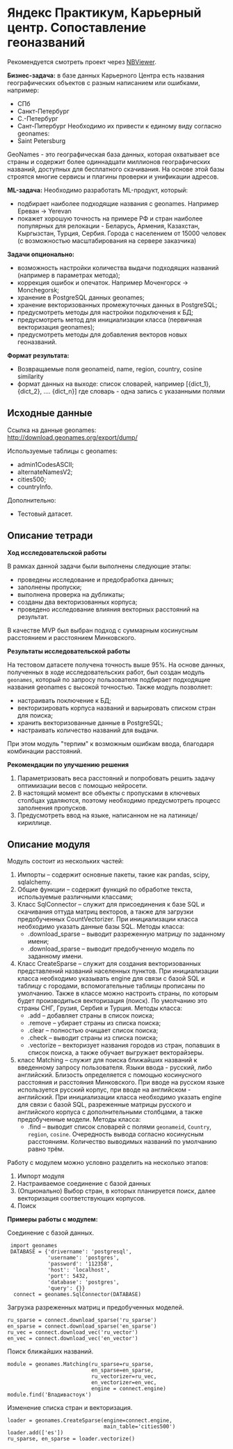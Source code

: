 # Яндекс Практикум, Карьерный центр. Сопоставление геоназваний
Рекомендуется смотреть проект через [NBViewer](https://nbviewer.jupyter.org/github/Muirehen/work_projects/blob/master/Yandex_Geonames/Geonames_notebook.ipynb?flush_cache=true).

**Бизнес-задача:** в базе данных Карьерного Центра есть названия географических объектов с разным написанием или ошибками, например:
- СПб
- Санкт-Петербург
- С.-Петербург
- Сант-Питербург
Необходимо их привести к единому виду согласно geonames:
- Saint Petersburg
  
GeoNames - это географическая база данных, которая охватывает все страны и содержит более одиннадцати миллионов географических названий, доступных для бесплатного скачивания. На основе этой базы строятся многие сервисы и плагины проверки и унификации адресов.

**ML-задача:** Необходимо разработать ML-продукт, который:
- подбирает наиболее подходящие названия с geonames. Например Ереван -> Yerevan
- покажет хорошую точность на примере РФ и стран наиболее популярных для релокации - Беларусь, Армения, Казахстан, Кыргызстан, Турция, Сербия. Города с населением от 15000 человек (с возможностью масштабирования на сервере заказчика)
  
**Задачи опционально:**
- возможность настройки количества выдачи подходящих названий (например в параметрах метода);
- коррекция ошибок и опечаток. Например Моченгорск -> Monchegorsk;
- хранение в PostgreSQL данных geonames;
- хранение векторизованных промежуточных данных в PostgreSQL;
- предусмотреть методы для настройки подключения к БД;
- предусмотреть метод для инициализации класса (первичная векторизация geonames);
- предусмотреть методы для добавления векторов новых геоназваний.

**Формат результата:**
- Возвращаемые поля geonameid, name, region, country, cosine similarity
- формат данных на выходе: список словарей, например [{dict_1}, {dict_2}, …. {dict_n}] где словарь - одна запись с указанными полями

## Исходные данные

Ссылка на данные geonames:
http://download.geonames.org/export/dump/

Используемые таблицы с geonames:
- admin1CodesASCII;
- alternateNamesV2;
- cities500;
- countryInfo.

Дополнительно:
- Тестовый датасет.
  
## Описание тетради
**Ход исследовательской работы**

В рамках данной задачи были выполнены следующие этапы:

- проведены исследование и предобработка данных;
- заполнены пропуски;
- выполнена проверка на дубликаты;
- созданы два векторизованных корпуса;
- проведено исследование влияния векторных расстояний на результат.

В качестве MVP был выбран подход с суммарным косинусным расстоянием и расстоянием Минковского.

**Результаты исследовательской работы**

На тестовом датасете получена точность выше 95%. На основе данных, полученных в ходе исследовательских работ, был создан модуль `geonames`, который по запросу пользователя подбирает подходящие названия geonames с высокой точностью. Также модуль позволяет:
- настраивать поключение к БД;
- векторизировать корпуса названий и варьировать списком стран для поиска;
- хранить векторизованные данные в PostgreSQL;
- настраивать количество названий для выдачи.

При этом модуль "терпим" к возможным ошибкам ввода, благодаря комбинации расстояний.

**Рекомендации по улучшению решения**

1. Параметризовать веса расстояний и попробовать решить задачу оптимизации весов с помощью нейросети.
2. В настоящий момент все объекты с пропусками в ключевых столбцах удаляются, поэтому необходимо предусмотреть процесс заполнения пропусков.
3. Предусмотреть ввод на языке, написанном не на латинице/кириллице.

## Описание модуля

Модуль состоит из нескольких частей:
1. Импорты – содержит основные пакеты, такие как pandas, scipy, sqlalchemy.
2. Общие функции – содержит функций по обработке текста, используемые различными классами;
3. Класс SqlConnector – служит для присоединения к базе SQL и скачивания оттуда матриц векторов, а также для загрузки предобученных CountVectorizer. При инициализации класса необходимо указать данные базы SQL. Методы класса:
    - .download_sparse – выводит разреженную матрицу по заданному имени;
    - .download_sparse – выводит предобученную модель по заданному имени.
5. Класс CreateSparse – служит для создания векторизованных представлений названий населенных пунктов. При инициализации класса необходимо указывать engine для связи с базой SQL и таблицу с городами, вспомогательные таблицы прописаны по умолчанию.
   Также в классе можно настроить страны, по которым будет производиться векторизация (поиск). По умолчанию это страны СНГ, Грузия, Сербия и Турция. Методы класса:
    - .add – добавляет страны в список поиска;
    - .remove – убирает страны из списка поиска;
    - .clear – полностью очищает список поиска;
    - .check – выводит страны из списка поиска;
    - .vectorize – векторизует названия городов из стран, попавших в список поиска, а также обучает выгружает векторайзеры.
7. класс Matching – служит для поиска ближайших названий к введенному запросу пользователя. Языки ввода - русский, либо английский. Близость определяется с помощью косинусного расстояния и расстояния Минковского. При вводе 
на русском языке используется русский корпус, при вводе на английском - английский. При инициализации класса необходимо указать engine для связи с базой SQL, разреженные матрицы русского и английского корпуса с дополнительными столбцами,
а также предобученные модели. Методы класса:
    - .find – выводит список словарей с полями `geonameid`, `Country`, `region`, `cosine`. Очередность вывода согласно косинусным расстояниям. Количество выводимых названий по умолчанию равно трём.

Работу с модулем можно условно разделить на несколько этапов:
1. Импорт модуля
2. Настраиваемое соединение с базой данных
3. (Опционально) Выбор стран, в которых планируется поиск, далее векторизация соответствующих корпусов.
4. Поиск

**Примеры работы с модулем:**

Соединение с базой данных.

     import geonames
     DATABASE = {'drivername': 'postgresql',
                 'username': 'postgres', 
                 'password': '112358', 
                 'host': 'localhost',
                 'port': 5432,
                 'database': 'postgres',
                 'query': {}}          
      connect = geonames.SqlConnector(DATABASE)

Загрузка разреженных матриц и предобученных моделей.

    ru_sparse = connect.download_sparse('ru_sparse')
    en_sparse = connect.download_sparse('en_sparse')
    ru_vec = connect.download_vec('ru_vector')
    en_vec = connect.download_vec('en_vector')

Поиск ближайших названий.

    module = geonames.Matching(ru_sparse=ru_sparse,
                               en_sparse=en_sparse,
                               ru_vectorizer=ru_vec,
                               en_vectorizer=en_vec,
                               engine = connect.engine)
    module.find('Владивастоук')

Изменение списка стран и векторизация.

    loader = geonames.CreateSparse(engine=connect.engine,
                                   main_table='cities500')
    loader.add(['es'])
    ru_sparse, en_sparse = loader.vectorize()
